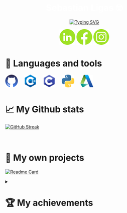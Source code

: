 <h1 align="center" style="color: White"  > Sebastian Ligas &#129299 </h1>

<p align="center">
  <a href="https://git.io/typing-svg"><img src="https://readme-typing-svg.demolab.com?font=Fira+code&size=23&pause=1000&color=ADF727&width=435&lines=Automatics+%26+Robotics+student+%F0%9F%A4%96" alt="Typing SVG" /></a>
</p>

<p align="center">
    <a href="https://www.linkedin.com/in/sebastianligas/"><img width=50" alt="Linkedin" title="Linkedin" src="https://github.com/Ligas10105/Ligas10105/blob/main/icons/linkedin.png"/></a>
    <a href="https://www.facebook.com/sebastian.ligas.1"><img width="50px" alt="Facebook" title="Facebook" src="https://github.com/Ligas10105/Ligas10105/blob/main/icons/facebook.png"/></a>
    <a href="https://www.instagram.com/ligas10105/"><img width="50px" alt="Instagram" title="Instagram" src="https://github.com/Ligas10105/Ligas10105/blob/main/icons/instagram.png"/></a>
</p>

# 🔧 Languages and tools

<img align="left" alt="Git" style="padding-right:20px;" src="https://github.com/Ligas10105/Ligas10105/blob/main/icons/github.png" width="40" height="40" /> 
<img align="left" alt="C++" style="padding-right:20px;" src="https://github.com/Ligas10105/Ligas10105/blob/main/icons/cpp.png" width="40" height="40" /> 
<img align="left" alt="C" style="padding-right:20px;" src="https://github.com/Ligas10105/Ligas10105/blob/main/icons/c.png" width="40" height="40" /> 
<img align="left" alt="Python" style="padding-right:20px;" src="https://github.com/Ligas10105/Ligas10105/blob/main/icons/python.png" width="40" height="40" /> 
<img align="left" alt="Autodesk" style="padding-right:20px;" src="https://github.com/Ligas10105/Ligas10105/blob/main/icons/autodesk.png" width="40" height="40" /> 

<br>
<br>
<br>

# :chart_with_upwards_trend: My Github stats

[![GitHub Streak](https://streak-stats.demolab.com?user=Ligas10105&theme=highcontrast)](https://git.io/streak-stats)
<br>
<br>
<br>

# :green_book: My own projects
[![Readme Card](https://github-readme-stats.vercel.app/api/pin/?username=Ligas10105&repo=ArkanoidbySL)](https://github.com/Ligas10105/ArkanoidbySL)

<details> 
    <summary><h1>🏆 My achievements</h1></summary>
    <p align="left"> 
    <h3>Olimpiada Innowacji Technicznych i Wynalazczości - laureate title</h3>
📅 Date: June 2021 <br><br>
🌇 Place: Warsaw <br><br>
<strong>Briefly about the project</strong>: Covshield- It is a project that is to make life easier for society in the era of COVID-19 and more. The main task of the device is to count the people in the room in which it is located, as well as to check the body temperature of the persona before its entrance 🤒

For more information about the project, press on the logo:

<p align="center">
<a href="https://github.com/Covshield/CoVShield"><img alt="Covshield" title="Covshield" src="https://github.com/Ligas10105/Ligas10105/blob/main/icons/covshield.png" width="512" height="512"></a>
</p>

<h3>Olimpiada Elektronika - by żyło się łatwiej - Place in the top 10
(places from 4 to 10 were treated ex aequo)</h3>
📅 Date: March 2022 <br><br>
🌇 Place: Gliwice <br><br>
<strong>Briefly about the project</strong>: A much improved version of the previous version 🔝🔝🔝

For more information about the project, press on the logo:

<p align="center">
<a href="https://github.com/Covshield/Covshield-2.0"><img alt="Covshield" title="Covshield" src="https://github.com/Ligas10105/Ligas10105/blob/main/icons/covshield.png" width="512" height="512"></a>
</p>

</details>









